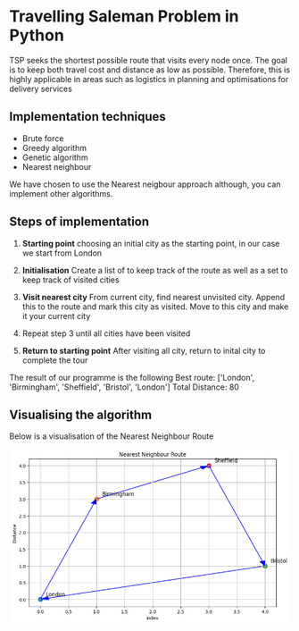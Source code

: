 # Travelling Saleman Problem in Python

TSP seeks the shortest possible route that visits every node once. The goal is to keep both travel cost and distance as low as possible. Therefore, this is highly applicable in areas such as logistics in planning and optimisations for delivery services

## Implementation techniques

- Brute force
- Greedy algorithm
- Genetic algorithm
- Nearest neighbour

We have chosen to use the Nearest neigbour approach although, you can implement other algorithms.

## Steps of implementation

1. **Starting point** choosing an initial city as the starting point, in our case we start from London

2. **Initialisation** Create a list of to keep track of the route as well as a set to keep track of visited cities

3. **Visit nearest city** From current city, find nearest unvisited city. Append this to the route and mark this city as visited. Move to this city and make it your current city

4. Repeat step 3 until all cities have been visited

5. **Return to starting point** After visiting all city, return to inital city to complete the tour

The result of our programme is the following
Best route: ['London', 'Birmingham', 'Sheffield', 'Bristol', 'London']
Total Distance: 80

## Visualising the algorithm

Below is a visualisation of the Nearest Neighbour Route

![alt text](image.png)
